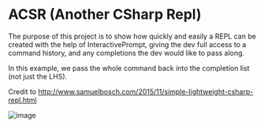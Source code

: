 # ACSR (Another CSharp Repl)
The purpose of this project is to show how quickly and easily a REPL can be created with the help of InteractivePrompt, giving 
the dev full access to a command history, and any completions the dev would like to pass along.

In this example, we pass the whole command back into the completion list (not just the LHS).

Credit to http://www.samuelbosch.com/2015/11/simple-lightweight-csharp-repl.html


![image](http://cint.io/acsrOverview.gif)
